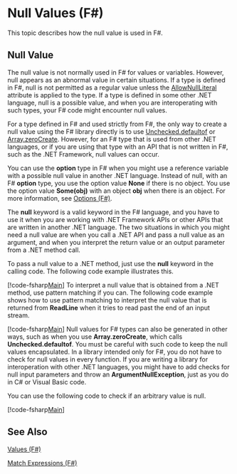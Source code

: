# Null Values (F#)

This topic describes how the null value is used in F#.


## Null Value
The null value is not normally used in F# for values or variables. However, null appears as an abnormal value in certain situations. If a type is defined in F#, null is not permitted as a regular value unless the [AllowNullLiteral](http://msdn.microsoft.com/en-us/library/4f315196-f444-4cca-ba07-1176ff71eb0f) attribute is applied to the type. If a type is defined in some other .NET language, null is a possible value, and when you are interoperating with such types, your F# code might encounter null values.

For a type defined in F# and used strictly from F#, the only way to create a null value using the F# library directly is to use [Unchecked.defaultof](http://msdn.microsoft.com/en-us/library/9ff97f2a-1bd4-4f4c-afbe-5886a74ab977) or [Array.zeroCreate](http://msdn.microsoft.com/en-us/library/fa5b8e7a-1b5b-411c-8622-b58d7a14d3b2). However, for an F# type that is used from other .NET languages, or if you are using that type with an API that is not written in F#, such as the .NET Framework, null values can occur.

You can use the **option** type in F# when you might use a reference variable with a possible null value in another .NET language. Instead of null, with an F# **option** type, you use the option value **None** if there is no object. You use the option value **Some(obj)** with an object **obj** when there is an object. For more information, see [Options &#40;F&#35;&#41;](Options-%5BFSharp%5D.md).

The **null** keyword is a valid keyword in the F# language, and you have to use it when you are working with .NET Framework APIs or other APIs that are written in another .NET language. The two situations in which you might need a null value are when you call a .NET API and pass a null value as an argument, and when you interpret the return value or an output parameter from a .NET method call.

To pass a null value to a .NET method, just use the **null** keyword in the calling code. The following code example illustrates this.

[!code-fsharp[Main](snippets/fslangref1/snippet701.fs)]
    To interpret a null value that is obtained from a .NET method, use pattern matching if you can. The following code example shows how to use pattern matching to interpret the null value that is returned from **ReadLine** when it tries to read past the end of an input stream.

[!code-fsharp[Main](snippets/fslangref1/snippet702.fs)]
    Null values for F# types can also be generated in other ways, such as when you use **Array.zeroCreate**, which calls **Unchecked.defaultof**. You must be careful with such code to keep the null values encapsulated. In a library intended only for F#, you do not have to check for null values in every function. If you are writing a library for interoperation with other .NET languages, you might have to add checks for null input parameters and throw an **ArgumentNullException**, just as you do in C# or Visual Basic code.

You can use the following code to check if an arbitrary value is null.

[!code-fsharp[Main](snippets/fslangref1/snippet703.fs)]
    
## See Also
[Values &#40;F&#35;&#41;](Values-%5BFSharp%5D.md)

[Match Expressions &#40;F&#35;&#41;](Match-Expressions-%5BFSharp%5D.md)

